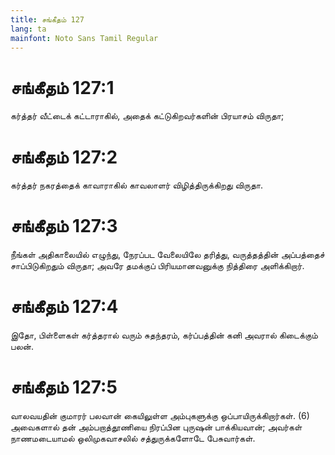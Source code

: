 ```yaml
---
title: சங்கீதம் 127
lang: ta
mainfont: Noto Sans Tamil Regular
---
```


# சங்கீதம் 127:1

கர்த்தர் வீட்டைக் கட்டாராகில், அதைக் கட்டுகிறவர்களின் பிரயாசம் விருதா;

# சங்கீதம் 127:2

கர்த்தர் நகரத்தைக் காவாராகில் காவலாளர் விழித்திருக்கிறது விருதா.

# சங்கீதம் 127:3

நீங்கள் அதிகாலையில் எழுந்து, நேரப்பட வேலையிலே தரித்து, வருத்தத்தின் அப்பத்தைச் சாப்பிடுகிறதும் விருதா; அவரே தமக்குப் பிரியமானவனுக்கு நித்திரை அளிக்கிறார்.

# சங்கீதம் 127:4

இதோ, பிள்ளைகள் கர்த்தரால் வரும் சுதந்தரம், கர்ப்பத்தின் கனி அவரால் கிடைக்கும் பலன்.

# சங்கீதம் 127:5

வாலவயதின் குமாரர் பலவான் கையிலுள்ள அம்புகளுக்கு ஒப்பாயிருக்கிறார்கள். (6) அவைகளால் தன் அம்பறாத்தூணியை நிரப்பின புருஷன் பாக்கியவான்; அவர்கள் நாணமடையாமல் ஒலிமுகவாசலில் சத்துருக்களோடே பேசுவார்கள்.

